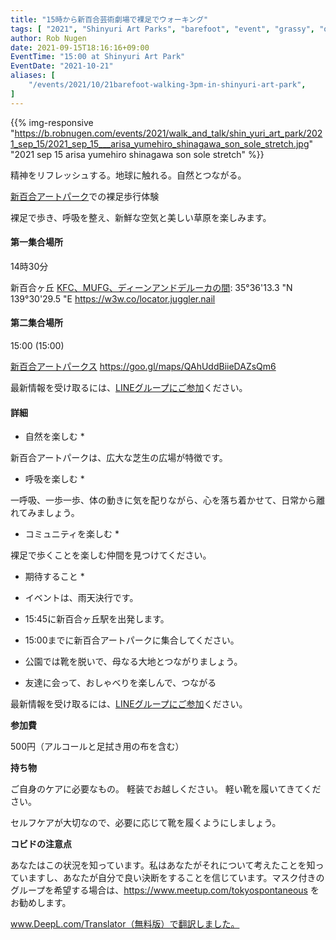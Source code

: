 ```yaml
---
title: "15時から新百合芸術劇場で裸足でウォーキング"
tags: [ "2021", "Shinyuri Art Parks", "barefoot", "event", "grassy", "october", "shin yurigaoka", "walk", "walking", "新ゆりアートパークス" ]
author: Rob Nugen
date: 2021-09-15T18:16:16+09:00
EventTime: "15:00 at Shinyuri Art Park"
EventDate: "2021-10-21"
aliases: [
    "/events/2021/10/21barefoot-walking-3pm-in-shinyuri-art-park",
]
---
```


{{% img-responsive "https://b.robnugen.com/events/2021/walk_and_talk/shin_yuri_art_park/2021_sep_15/2021_sep_15___arisa_yumehiro_shinagawa_son_sole_stretch.jpg" "2021 sep 15 arisa yumehiro shinagawa son sole stretch" %}}


精神をリフレッシュする。地球に触れる。自然とつながる。

[新百合アートパーク](http://www.airgreen.info/artparks.html)での裸足歩行体験

裸足で歩き、呼吸を整え、新鮮な空気と美しい草原を楽しみます。

#### 第一集合場所

14時30分

新百合ヶ丘 [KFC、MUFG、ディーンアンドデルーカの間](https://goo.gl/maps/aoY2j7WxkNjSC2u98): 35°36'13.3 "N 139°30'29.5 "E https://w3w.co/locator.juggler.nail

#### 第二集合場所

15:00 (15:00)

[新百合アートパークス](http://www.airgreen.info/artparks.html) https://goo.gl/maps/QAhUddBiieDAZsQm6

最新情報を受け取るには、[LINEグループにご参加](/contact/)ください。

#### 詳細

* 自然を楽しむ *

新百合アートパークは、広大な芝生の広場が特徴です。

* 呼吸を楽しむ *

一呼吸、一歩一歩、体の動きに気を配りながら、心を落ち着かせて、日常から離れてみましょう。

* コミュニティを楽しむ *

裸足で歩くことを楽しむ仲間を見つけてください。

* 期待すること *

* イベントは、雨天決行です。
* 15:45に新百合ヶ丘駅を出発します。
* 15:00までに新百合アートパークに集合してください。
* 公園では靴を脱いで、母なる大地とつながりましょう。
* 友達に会って、おしゃべりを楽しんで、つながる

最新情報を受け取るには、[LINEグループにご参加](/contact/)ください。

**参加費**

500円（アルコールと足拭き用の布を含む）

**持ち物**

ご自身のケアに必要なもの。 軽装でお越しください。
軽い靴を履いてきてください。

セルフケアが大切なので、必要に応じて靴を履くようにしましょう。

**コビドの注意点**

あなたはこの状況を知っています。私はあなたがそれについて考えたことを知っていますし、あなたが自分で良い決断をすることを信じています。マスク付きのグループを希望する場合は、https://www.meetup.com/tokyospontaneous をお勧めします。

www.DeepL.com/Translator（無料版）で翻訳しました。
